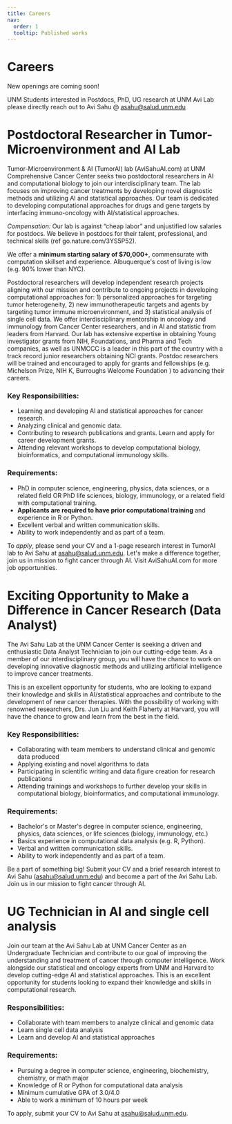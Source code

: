 ```yaml
---
title: Careers
nav:
  order: 1
  tooltip: Published works
---
```


# <i class="fas fa-microscope"></i>Careers

New openings are coming soon!

UNM Students interested in Postdocs, PhD, UG research at UNM Avi Lab please directly reach out to Avi Sahu @ [asahu@salud.unm.edu](asahu@salud.unm.edu) 

# Postdoctoral Researcher in Tumor-Microenvironment and AI Lab
Tumor-Microenvironment & AI (TumorAI) lab (AviSahuAI.com) at UNM Comprehensive Cancer Center seeks two postdoctoral researchers in AI and computational biology to join our interdisciplinary team. The lab focuses on improving cancer treatments by developing novel diagnostic methods and utilizing AI and statistical approaches. Our team is dedicated to developing computational approaches for drugs and gene targets by interfacing immuno-oncology with AI/statistical approaches.

*Compensation:* Our lab is against “cheap labor” and unjustified low salaries for postdocs. We believe in postdocs for their talent, professional, and technical skills (ref go.nature.com/3YS5P52). 

We offer a **minimum starting salary of $70,000+**, commensurate with computation skillset and experience. Albuquerque's cost of living is low (e.g. 90% lower than NYC).

Postdoctoral researchers will develop independent research projects aligning with our mission and contribute to ongoing projects in developing computational approaches for: 1) personalized approaches for targeting tumor heterogeneity, 2) new immunotherapeutic targets and agents by targeting tumor immune microenvironment, and 3) statistical analysis of single cell data. We offer interdisciplinary mentorship in oncology and immunology from Cancer Center researchers, and in AI and statistic from leaders from Harvard. Our lab has extensive expertise in obtaining Young investigator grants from NIH, Foundations, and Pharma and Tech companies, as well as UNMCCC is a leader in this part of the country with a track record junior researchers obtaining NCI grants. Postdoc researchers will be trained and encouraged to apply for grants and fellowships (e.g. Michelson Prize, NIH K, Burroughs Welcome Foundation ) to advancing their careers.

### Key Responsibilities:
- Learning and developing AI and statistical approaches for cancer research.
- Analyzing clinical and genomic data.
- Contributing to research publications and grants. Learn and apply for career development grants.
- Attending relevant workshops to develop computational biology, bioinformatics, and computational immunology skills.

### Requirements:
- PhD in computer science, engineering, physics, data sciences, or a related field OR PhD life sciences, biology, immunology, or a related field with computational training.
- **Applicants are required to have prior computational training** and experience in R or Python.
- Excellent verbal and written communication skills.
- Ability to work independently and as part of a team.


To *apply*, please send your CV and a 1-page research interest in TumorAI lab to Avi Sahu at [asahu@salud.unm.edu](asahu@salud.unm.edu). Let's make a difference together, join us in mission to fight cancer through AI. Visit AviSahuAI.com for more job opportunities.


# Exciting Opportunity to Make a Difference in Cancer Research (Data Analyst)

The Avi Sahu Lab at the UNM Cancer Center is seeking a driven and enthusiastic Data Analyst Technician to join our cutting-edge team. As a member of our interdisciplinary group, you will have the chance to work on developing innovative diagnostic methods and utilizing artificial intelligence to improve cancer treatments.

This is an excellent opportunity for students, who are looking to expand their knowledge and skills in AI/statistical approaches and contribute to the development of new cancer therapies. With the possibility of working with renowned researchers, Drs. Jun Liu and Keith Flaherty at Harvard, you will have the chance to grow and learn from the best in the field.

### Key Responsibilities:

- Collaborating with team members to understand clinical and genomic data produced
- Applying existing and novel algorithms to data
- Participating in scientific writing and data figure creation for research publications
- Attending trainings and workshops to further develop your skills in computational biology, bioinformatics, and computational immunology.


### Requirements:

- Bachelor's or Master's degree in computer science, engineering, physics, data sciences, or life sciences (biology, immunology, etc.)
- Basics experience in computational data analysis (e.g. R, Python).
- Verbal and written communication skills. 
- Ability to work independently and as part of a team.

Be a part of something big! Submit your CV and a brief research interest to Avi Sahu ([asahu@salud.unm.edu](asahu@salud.unm.edu)) and become a part of the Avi Sahu Lab. Join us in our mission to fight cancer through AI.


# UG Technician in AI and single cell analysis

Join our team at the Avi Sahu Lab at UNM Cancer Center as an Undergraduate Technician and contribute to our goal of improving the understanding and treatment of cancer through computer intelligence. Work alongside our statistical and oncology experts from UNM and Harvard to develop cutting-edge AI and statistical approaches. This is an excellent opportunity for students looking to expand their knowledge and skills in computational research.

### Responsibilities:
- Collaborate with team members to analyze clinical and genomic data
- Learn single cell data analysis
- Learn and develop AI and statistical approaches

### Requirements:
- Pursuing a degree in computer science, engineering, biochemistry, chemistry, or math major
- Knowledge of R or Python for computational data analysis
- Minimum cumulative GPA of 3.0/4.0
- Able to work a minimum of 10 hours per week

To apply, submit your CV to Avi Sahu at [asahu@salud.unm.edu](asahu@salud.unm.edu). 